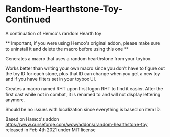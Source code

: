 # Random-Hearthstone-Toy-Continued
A continuation of  Hemco's random Hearth toy

** Important, if you were using Hemco's original addon, please make sure to uninstall it and delete the macro before using this one **

Generates a macro that uses a random hearthstone from your toybox.

Works better than writing your own macro since you don't have to figure out the toy ID for each stone, plus that ID can change when you get a new toy and if you have filters set in your toybox UI.

Creates a macro named RHT upon first logon RHT to find it easier.  After the first cast while not in combat, it is renamed to <space> and will not display lettering anymore.
  
Should be no issues with localization since everything is based on item ID.


Based on Hamco's addon https://www.curseforge.com/wow/addons/random-hearthstone-toy released in Feb 4th 2021 under MIT license 
